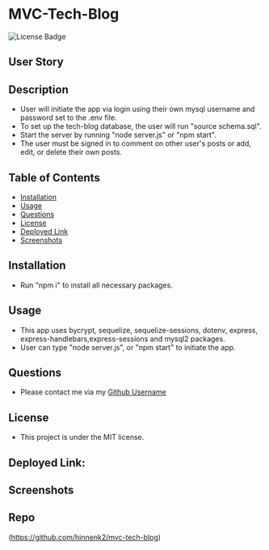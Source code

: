 # MVC-Tech-Blog
![License Badge](https://img.shields.io/badge/license-MIT-brightgreen)

## User Story


## Description
* User will initiate the app via login using their own mysql username and password set to the .env file. 
* To set up the tech-blog database, the user will run "source schema.sql".
* Start the server by running "node server.js" or "npm start".
* The user must be signed in to comment on other user's posts or add, edit, or delete their own posts.

## Table of Contents
- [Installation](#installation)
- [Usage](#usage)
- [Questions](#questions)
- [License](#license)
- [Deployed Link](#deployedlink)
- [Screenshots](#screenshots)

## Installation
* Run "npm i" to install all necessary packages.

## Usage
* This app uses bycrypt, sequelize, sequelize-sessions, dotenv, express, express-handlebars,express-sessions and mysql2 packages.
* User can type "node server.js", or "npm start" to initiate the app. 

## Questions
* Please contact me via my [Github Username](https://github.com/hinnenk2)

## License
* This project is under the MIT license.

## Deployed Link:

## Screenshots

## Repo
(https://github.com/hinnenk2/mvc-tech-blog)
